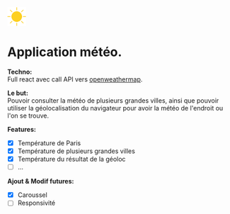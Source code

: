 <img src="https://raw.githubusercontent.com/Nekall/meteo-app/0024eac5b6d03ff96c423392bb90c2eff55a2c5f/src/assets/images/01d.svg" alt="Cute sunny" height="42" width="42">

# Application météo.

**Techno:**<br/>
Full react avec call API vers [openweathermap](https://openweathermap.org/api).

**Le but:**<br/>
Pouvoir consulter la météo de plusieurs grandes villes, ainsi que pouvoir utiliser la géolocalisation du navigateur pour avoir la météo de l'endroit ou l'on se trouve.

**Features:**
 - [x] Température de Paris
 - [x] Température de plusieurs grandes villes
 - [x] Température du résultat de la géoloc
 - [ ] ...

**Ajout & Modif futures:**

 - [x] Caroussel
 - [ ] Responsivité
